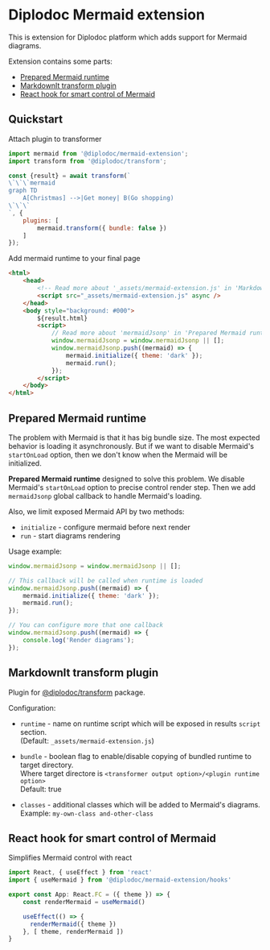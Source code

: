 # Diplodoc Mermaid extension

This is extension for Diplodoc platform which adds support for Mermaid diagrams.

Extension contains some parts:
- [Prepared Mermaid runtime](#prepared-mermaid-runtime)
- [MarkdownIt transform plugin](#markdownit-transform-plugin)
- [React hook for smart control of Mermaid](#react-hook-for-smart-control-of-mermaid)

## Quickstart
Attach plugin to transformer

```js
import mermaid from '@diplodoc/mermaid-extension';
import transform from '@diplodoc/transform';

const {result} = await transform(`
\`\`\`mermaid
graph TD
    A[Christmas] -->|Get money| B(Go shopping)
\`\`\`
`, {
    plugins: [
        mermaid.transform({ bundle: false })
    ]
});
```

Add mermaid runtime to your final page

```html
<html>
    <head>
        <!-- Read more about '_assets/mermaid-extension.js' in 'MarkdownIt transform plugin' section -->
        <script src="_assets/mermaid-extension.js" async />
    </head>
    <body style="background: #000">
        ${result.html}
        <script>
            // Read more about 'mermaidJsonp' in 'Prepared Mermaid runtime' section
            window.mermaidJsonp = window.mermaidJsonp || [];
            window.mermaidJsonp.push((mermaid) => {
                mermaid.initialize({ theme: 'dark' });
                mermaid.run();
            });
        </script>
    </body>
</html>   
```

## Prepared Mermaid runtime

The problem with Mermaid is that it has big bundle size.
The most expected behavior is loading it asynchronously.
But if we want to disable Mermaid's `startOnLoad` option, then we don't know when the Mermaid will be initialized. 

**Prepared Mermaid runtime** designed to solve this problem.
We disable Mermaid's `startOnLoad` option to precise control render step.
Then we add `mermaidJsonp` global callback to handle Mermaid's loading.

Also, we limit exposed Mermaid API by two methods:
- `initialize` - configure mermaid before next render
- `run` - start diagrams rendering

Usage example:
```js
window.mermaidJsonp = window.mermaidJsonp || [];

// This callback will be called when runtime is loaded
window.mermaidJsonp.push((mermaid) => {
    mermaid.initialize({ theme: 'dark' });
    mermaid.run();
});

// You can configure more that one callback
window.mermaidJsonp.push((mermaid) => {
    console.log('Render diagrams');
});
```

## MarkdownIt transform plugin

Plugin for [@diplodoc/transform](https://github.com/diplodoc-platform/transform) package.

Configuration:
- `runtime` - name on runtime script which will be exposed in results `script` section.<br>
  (Default: `_assets/mermaid-extension.js`)<br>

- `bundle` - boolean flag to enable/disable copying of bundled runtime to target directory.<br>
  Where target directore is `<transformer output option>/<plugin runtime option>`<br>
  Default: true<br>

- `classes` - additional classes which will be added to Mermaid's diagrams.<br>
  Example: `my-own-class and-other-class`<br>

## React hook for smart control of Mermaid

Simplifies Mermaid control with react

```ts
import React, { useEffect } from 'react'
import { useMermaid } from '@diplodoc/mermaid-extension/hooks'

export const App: React.FC = ({ theme }) => {
    const renderMermaid = useMermaid()

    useEffect(() => {
      renderMermaid({ theme })
    }, [ theme, renderMermaid ])
}
```